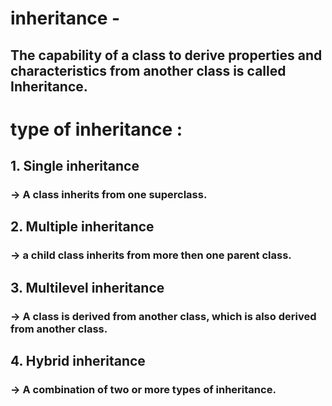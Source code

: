 # inheritance  - 
## The capability of a class to derive properties and characteristics from another class is called Inheritance.

# type of inheritance :

 ## 1. Single inheritance
 ### -> A class inherits from one superclass.

 ## 2. Multiple inheritance
  ### ->  a child class inherits from  more then one parent class.

 ## 3. Multilevel inheritance
  ### -> A class is derived from another class, which is also derived from another class.

 ## 4. Hybrid inheritance
  ### -> A combination of two or more types of inheritance.

